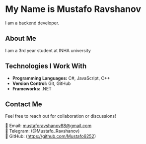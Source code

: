 # My Name is Mustafo Ravshanov
I am a backend developer.

## About Me
I am a 3rd year student at INHA university

## Technologies I Work With
- **Programming Languages:** C#, JavaScript, C++
- **Version Control:** Git, GitHub
- **Frameworks:** .NET

## Contact Me
Feel free to reach out for collaboration or discussions!

📧 Email: mustaforavshanov88@gmail.com  
🔗 Telegram: (@Mustafo_Ravshanov)  
💼 GitHub: (https://github.com/Mustafo6252)

